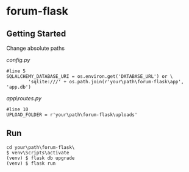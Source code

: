 # forum-flask
## Getting Started
Change absolute paths

*config.py*
```
#line 5
SQLALCHEMY_DATABASE_URI = os.environ.get('DATABASE_URL') or \
        'sqlite:///' + os.path.join(r'your\path\forum-flask\app', 'app.db')
```
*app\routes.py*
```
#line 10
UPLOAD_FOLDER = r'your\path\forum-flask\uploads'
```
## Run
```
cd your\path\forum-flask\
$ venv\Scripts\activate
(venv) $ flask db upgrade
(venv) $ flask run
```
